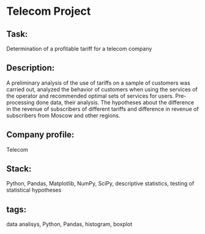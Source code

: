 # Telecom Project

## Task:
Determination of a profitable tariff for a telecom company

## Description:
A preliminary analysis of the use of tariffs on a sample of customers was carried out,
analyzed the behavior of customers when using the services of the operator and
recommended optimal sets of services for users. Pre-processing done
data, their analysis. The hypotheses about the difference in the revenue of subscribers of different tariffs and
difference in revenue of subscribers from Moscow and other regions.

## Company profile:
Telecom

## Stack:
Python, Pandas, Matplotlib, NumPy, SciPy, descriptive statistics, testing of statistical hypotheses

## tags:
data analisys, Python, Pandas, histogram, boxplot
